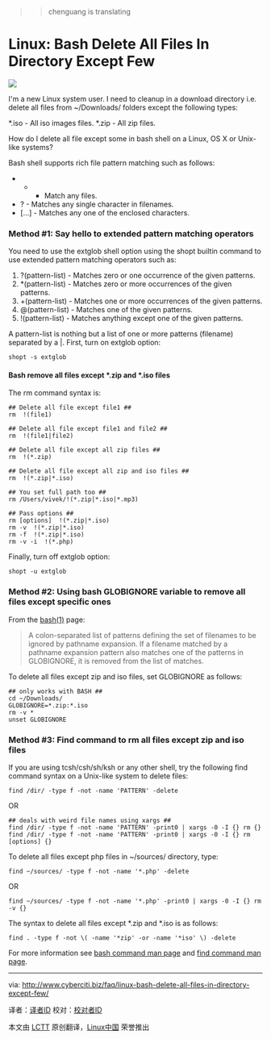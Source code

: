 >> chenguang is translating 

Linux: Bash Delete All Files In Directory Except Few
================================================================================
![](http://s0.cyberciti.org/images/category/old/terminal.png)

I'm a new Linux system user. I need to cleanup in a download directory i.e. delete all files from ~/Downloads/ folders except the following types:

*.iso - All iso images files.
*.zip - All zip files.

How do I delete all file except some in bash shell on a Linux, OS X or Unix-like systems?

Bash shell supports rich file pattern matching such as follows:

- * - Match any files.
- ? - Matches any single character in filenames.
- [...] - Matches any one of the enclosed characters.

### Method #1: Say hello to extended pattern matching operators ###

You need to use the extglob shell option using the shopt builtin command to use extended pattern matching operators such as:

1. ?(pattern-list) - Matches zero or one occurrence of the given patterns.
1. *(pattern-list) - Matches zero or more occurrences of the given patterns.
1. +(pattern-list) - Matches one or more occurrences of the given patterns.
1. @(pattern-list) - Matches one of the given patterns.
1. !(pattern-list) - Matches anything except one of the given patterns.

A pattern-list is nothing but a list of one or more patterns (filename) separated by a |. First, turn on extglob option:

    shopt -s extglob
 
#### Bash remove all files except *.zip and *.iso files ####

The rm command syntax is:

    ## Delete all file except file1 ##
    rm  !(file1)
     
    ## Delete all file except file1 and file2 ##
    rm  !(file1|file2)
     
    ## Delete all file except all zip files ##
    rm  !(*.zip)
     
    ## Delete all file except all zip and iso files ##
    rm  !(*.zip|*.iso)
     
    ## You set full path too ##
    rm /Users/vivek/!(*.zip|*.iso|*.mp3)
     
    ## Pass options ##
    rm [options]  !(*.zip|*.iso)
    rm -v  !(*.zip|*.iso)
    rm -f  !(*.zip|*.iso)
    rm -v -i  !(*.php)
 
Finally, turn off extglob option:

    shopt -u extglob
 
### Method #2: Using bash GLOBIGNORE variable to remove all files except specific ones ###

From the [bash(1)][1] page:

> A colon-separated list of patterns defining the set of filenames to be ignored by pathname expansion. If a filename matched by a pathname expansion pattern also matches one of the patterns in GLOBIGNORE, it is removed from the list of matches.

To delete all files except zip and iso files, set GLOBIGNORE as follows:

    ## only works with BASH ##
    cd ~/Downloads/
    GLOBIGNORE=*.zip:*.iso
    rm -v *
    unset GLOBIGNORE
 
### Method #3: Find command to rm all files except zip and iso files ###

If you are using tcsh/csh/sh/ksh or any other shell, try the following find command syntax on a Unix-like system to delete files:

    find /dir/ -type f -not -name 'PATTERN' -delete
 
OR

    ## deals with weird file names using xargs ##
    find /dir/ -type f -not -name 'PATTERN' -print0 | xargs -0 -I {} rm {}
    find /dir/ -type f -not -name 'PATTERN' -print0 | xargs -0 -I {} rm [options] {}
 
To delete all files except php files in ~/sources/ directory, type:

    find ~/sources/ -type f -not -name '*.php' -delete

OR

    find ~/sources/ -type f -not -name '*.php' -print0 | xargs -0 -I {} rm -v {}
 
The syntax to delete all files except *.zip and *.iso is as follows:

    find . -type f -not \( -name '*zip' -or -name '*iso' \) -delete
 
For more information see [bash command man page][1] and [find command man page][2].

--------------------------------------------------------------------------------

via: http://www.cyberciti.biz/faq/linux-bash-delete-all-files-in-directory-except-few/

译者：[译者ID](https://github.com/译者ID) 校对：[校对者ID](https://github.com/校对者ID)

本文由 [LCTT](https://github.com/LCTT/TranslateProject) 原创翻译，[Linux中国](http://linux.cn/) 荣誉推出

[1]:http://www.manpager.com/linux/man1/bash.1.html
[2]:http://www.manpager.com/linux/man1/find.1.html
